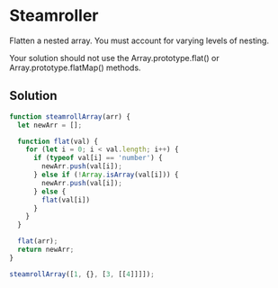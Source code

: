 # Steamroller

Flatten a nested array. You must account for varying levels of nesting.

Your solution should not use the Array.prototype.flat() or Array.prototype.flatMap() methods.

## Solution

```js
function steamrollArray(arr) {
  let newArr = [];

  function flat(val) {
    for (let i = 0; i < val.length; i++) {
      if (typeof val[i] == 'number') {
        newArr.push(val[i]);
      } else if (!Array.isArray(val[i])) {
        newArr.push(val[i]);
      } else {
        flat(val[i])
      }
    }
  }

  flat(arr);
  return newArr;
}

steamrollArray([1, {}, [3, [[4]]]]);
```
